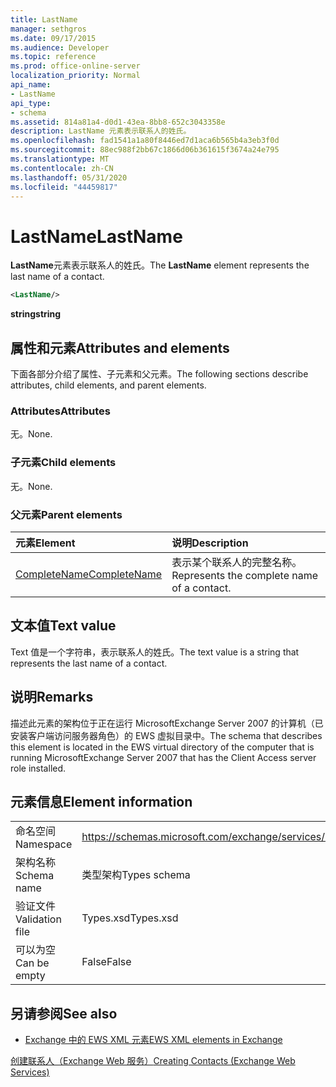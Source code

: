 ```yaml
---
title: LastName
manager: sethgros
ms.date: 09/17/2015
ms.audience: Developer
ms.topic: reference
ms.prod: office-online-server
localization_priority: Normal
api_name:
- LastName
api_type:
- schema
ms.assetid: 814a81a4-d0d1-43ea-8bb8-652c3043358e
description: LastName 元素表示联系人的姓氏。
ms.openlocfilehash: fad1541a1a80f8446ed7d1aca6b565b4a3eb3f0d
ms.sourcegitcommit: 88ec988f2bb67c1866d06b361615f3674a24e795
ms.translationtype: MT
ms.contentlocale: zh-CN
ms.lasthandoff: 05/31/2020
ms.locfileid: "44459817"
---
```

# <a name="lastname"></a><span data-ttu-id="b6ba3-103">LastName</span><span class="sxs-lookup"><span data-stu-id="b6ba3-103">LastName</span></span>

<span data-ttu-id="b6ba3-104">**LastName**元素表示联系人的姓氏。</span><span class="sxs-lookup"><span data-stu-id="b6ba3-104">The **LastName** element represents the last name of a contact.</span></span> 
  
```xml
<LastName/>
```

 <span data-ttu-id="b6ba3-105">**string**</span><span class="sxs-lookup"><span data-stu-id="b6ba3-105">**string**</span></span>
## <a name="attributes-and-elements"></a><span data-ttu-id="b6ba3-106">属性和元素</span><span class="sxs-lookup"><span data-stu-id="b6ba3-106">Attributes and elements</span></span>

<span data-ttu-id="b6ba3-107">下面各部分介绍了属性、子元素和父元素。</span><span class="sxs-lookup"><span data-stu-id="b6ba3-107">The following sections describe attributes, child elements, and parent elements.</span></span>
  
### <a name="attributes"></a><span data-ttu-id="b6ba3-108">Attributes</span><span class="sxs-lookup"><span data-stu-id="b6ba3-108">Attributes</span></span>

<span data-ttu-id="b6ba3-109">无。</span><span class="sxs-lookup"><span data-stu-id="b6ba3-109">None.</span></span>
  
### <a name="child-elements"></a><span data-ttu-id="b6ba3-110">子元素</span><span class="sxs-lookup"><span data-stu-id="b6ba3-110">Child elements</span></span>

<span data-ttu-id="b6ba3-111">无。</span><span class="sxs-lookup"><span data-stu-id="b6ba3-111">None.</span></span>
  
### <a name="parent-elements"></a><span data-ttu-id="b6ba3-112">父元素</span><span class="sxs-lookup"><span data-stu-id="b6ba3-112">Parent elements</span></span>

|<span data-ttu-id="b6ba3-113">**元素**</span><span class="sxs-lookup"><span data-stu-id="b6ba3-113">**Element**</span></span>|<span data-ttu-id="b6ba3-114">**说明**</span><span class="sxs-lookup"><span data-stu-id="b6ba3-114">**Description**</span></span>|
|:-----|:-----|
|[<span data-ttu-id="b6ba3-115">CompleteName</span><span class="sxs-lookup"><span data-stu-id="b6ba3-115">CompleteName</span></span>](completename.md) <br/> |<span data-ttu-id="b6ba3-116">表示某个联系人的完整名称。</span><span class="sxs-lookup"><span data-stu-id="b6ba3-116">Represents the complete name of a contact.</span></span>  <br/> |
   
## <a name="text-value"></a><span data-ttu-id="b6ba3-117">文本值</span><span class="sxs-lookup"><span data-stu-id="b6ba3-117">Text value</span></span>

<span data-ttu-id="b6ba3-118">Text 值是一个字符串，表示联系人的姓氏。</span><span class="sxs-lookup"><span data-stu-id="b6ba3-118">The text value is a string that represents the last name of a contact.</span></span>
  
## <a name="remarks"></a><span data-ttu-id="b6ba3-119">说明</span><span class="sxs-lookup"><span data-stu-id="b6ba3-119">Remarks</span></span>

<span data-ttu-id="b6ba3-120">描述此元素的架构位于正在运行 MicrosoftExchange Server 2007 的计算机（已安装客户端访问服务器角色）的 EWS 虚拟目录中。</span><span class="sxs-lookup"><span data-stu-id="b6ba3-120">The schema that describes this element is located in the EWS virtual directory of the computer that is running MicrosoftExchange Server 2007 that has the Client Access server role installed.</span></span>
  
## <a name="element-information"></a><span data-ttu-id="b6ba3-121">元素信息</span><span class="sxs-lookup"><span data-stu-id="b6ba3-121">Element information</span></span>

|||
|:-----|:-----|
|<span data-ttu-id="b6ba3-122">命名空间</span><span class="sxs-lookup"><span data-stu-id="b6ba3-122">Namespace</span></span>  <br/> |https://schemas.microsoft.com/exchange/services/2006/types  <br/> |
|<span data-ttu-id="b6ba3-123">架构名称</span><span class="sxs-lookup"><span data-stu-id="b6ba3-123">Schema name</span></span>  <br/> |<span data-ttu-id="b6ba3-124">类型架构</span><span class="sxs-lookup"><span data-stu-id="b6ba3-124">Types schema</span></span>  <br/> |
|<span data-ttu-id="b6ba3-125">验证文件</span><span class="sxs-lookup"><span data-stu-id="b6ba3-125">Validation file</span></span>  <br/> |<span data-ttu-id="b6ba3-126">Types.xsd</span><span class="sxs-lookup"><span data-stu-id="b6ba3-126">Types.xsd</span></span>  <br/> |
|<span data-ttu-id="b6ba3-127">可以为空</span><span class="sxs-lookup"><span data-stu-id="b6ba3-127">Can be empty</span></span>  <br/> |<span data-ttu-id="b6ba3-128">False</span><span class="sxs-lookup"><span data-stu-id="b6ba3-128">False</span></span>  <br/> |
   
## <a name="see-also"></a><span data-ttu-id="b6ba3-129">另请参阅</span><span class="sxs-lookup"><span data-stu-id="b6ba3-129">See also</span></span>



- [<span data-ttu-id="b6ba3-130">Exchange 中的 EWS XML 元素</span><span class="sxs-lookup"><span data-stu-id="b6ba3-130">EWS XML elements in Exchange</span></span>](ews-xml-elements-in-exchange.md)


[<span data-ttu-id="b6ba3-131">创建联系人（Exchange Web 服务）</span><span class="sxs-lookup"><span data-stu-id="b6ba3-131">Creating Contacts (Exchange Web Services)</span></span>](https://msdn.microsoft.com/library/4845917e-70d1-481c-bbd7-011ec6571789%28Office.15%29.aspx)

